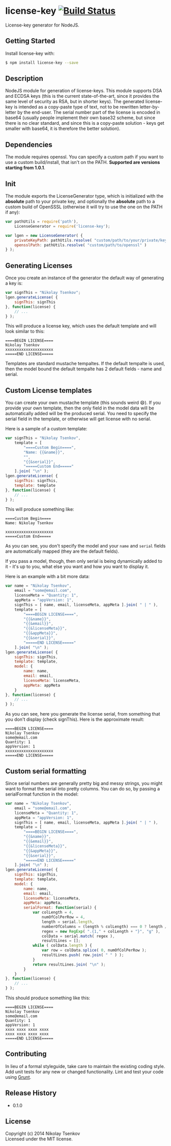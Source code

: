 # license-key [![Build Status](https://secure.travis-ci.org/nicroto/license-key.png?branch=master)](http://travis-ci.org/nicroto/license-key)

License-key generator for NodeJS.

## Getting Started
Install license-key with:
```bash
$ npm install license-key --save
```

## Description
NodeJS module for generation of license-keys. This module supports DSA and ECDSA keys (this is the current state-of-the-art, since it provides the same level of security as RSA, but in shorter keys). The generated license-key is intended as a copy-paste type of text, not to be rewritten letter-by-letter by the end-user. The serial number part of the license is encoded in base64 (usually people implement their own base32 scheme, but since there is no clear standard, and since this is a copy-paste solution - keys get smaller with base64, it is therefore the better solution).

## Dependencies
The module requires openssl. You can specify a custom path if you want to use a custom build/install, that isn't on the PATH. **Supported are versions starting from 1.0.1**.

## Init
The module exports the LicenseGenerator type, which is initialized with the **absolute** path to your private key, and optionally the **absolute** path to a custom build of OpenSSSL (otherwise it will try to use the one on the PATH if any):
```javascript
var pathUtils = require('path'),
	LicenseGenerator = require('license-key');

var lgen = new LicenseGenerator( {
	privateKeyPath: pathUtils.resolve( "custom/path/to/your/private/key" ),
	opensslPath: pathUtils.resolve( "custom/path/to/openssl" )
} );
```

## Generating Licenses
Once you create an instance of the generator the default way of generating a key is:
```javascript
var signThis = "Nikolay Tsenkov";
lgen.generateLicense( {
	signThis: signThis
}, function(license) {
	// ...
} );
```

This will produce a license key, which uses the default template and will look similar to this:
```
====BEGIN LICENSE====
Nikolay Tsenkov
xxxxxxxxxxxxxxxxxxxxx
=====END LICENSE=====
```

Templates are standard mustache tempaltes. If the default tempalte is used, then the model bound the default tempalte has 2 default fields - name and serial.

## Custom License templates
You can create your own mustache template (this sounds weird :smile:). If you provide your own template, then the only field in the model data will be automatically added will be the produced serial. You need to specify the serial field in the template, or otherwise will get license with no serial.

Here is a sample of a custom template:
```javascript
var signThis = "Nikolay Tsenkov",
	template = [
		"====Custom Begin====",
		"Name: {{&name}}",
		"",
		"{{&serial}}",
		"=====Custom End====="
	].join( "\n" );
lgen.generateLicense( {
	signThis: signThis,
	template: template
}, function(license) {
	// ...
} );
```

This will produce something like:


```
====Custom Begin====
Name: Nikolay Tsenkov

xxxxxxxxxxxxxxxxxxxxx
=====Custom End=====
```

As you can see, you don't specify the model and your ```name``` and ```serial``` fields are automatically mapped (they are the default fields).

If you pass a model, though, then only serial is being dynamically added to it - it's up to you, what else you want and how you want to display it.

Here is an example with a bit more data:
```javascript
var name = "Nikolay Tsenkov",
	email = "some@email.com",
	licenseMeta = "Quantity: 1",
	appMeta = "appVersion: 1",
	signThis = [ name, email, licenseMeta, appMeta ].join( " | " ),
	template = [
		"====BEGIN LICENSE====",
		"{{&name}}",
		"{{&email}}",
		"{{&licenseMeta}}",
		"{{&appMeta}}",
		"{{&serial}}",
		"=====END LICENSE====="
	].join( "\n" );
lgen.generateLicense( {
	signThis: signThis,
	template: template,
	model: {
		name: name,
		email: email,
		licenseMeta: licenseMeta,
		appMeta: appMeta
	}
}, function(license) {
	// ...
} );
```

As you can see, here you generate the license serial, from something that you don't display (check signThis). Here is the approximate result:
```
====BEGIN LICENSE====
Nikolay Tsenkov
some@email.com
Quantity: 1
appVersion: 1
xxxxxxxxxxxxxxxxxxxxx
=====END LICENSE=====
```

## Custom serial formatting
Since serial numbers are generally pretty big and messy strings, you might want to format the serial into pretty columns. You can do so, by passing a serialFormat function in the model:
```javascript
var name = "Nikolay Tsenkov",
	email = "some@email.com",
	licenseMeta = "Quantity: 1",
	appMeta = "appVersion: 1",
	signThis = [ name, email, licenseMeta, appMeta ].join( " | " ),
	template = [
		"====BEGIN LICENSE====",
		"{{&name}}",
		"{{&email}}",
		"{{&licenseMeta}}",
		"{{&appMeta}}",
		"{{&serial}}",
		"=====END LICENSE====="
	].join( "\n" );
lgen.generateLicense( {
	signThis: signThis,
	template: template,
	model: {
		name: name,
		email: email,
		licenseMeta: licenseMeta,
		appMeta: appMeta,
		serialFormat: function(serial) {
			var colLength = 4,
				numOfColPerRow = 4,
				length = serial.length,
				numberOfColumns = (length % colLength) === 0 ? length / colLength : Math.ceil( length / colLength ),
				regex = new RegExp( ".{1," + colLength + "}", "g" ),
				colData = serial.match( regex ),
				resultLines = [];
			while ( colData.length ) {
				var row = colData.splice( 0, numOfColPerRow );
				resultLines.push( row.join( " " ) );
			}
			return resultLines.join( "\n" );
		}
	}
}, function(license) {
	// ...
} );
```

This should produce something like this:
```
====BEGIN LICENSE====
Nikolay Tsenkov
some@email.com
Quantity: 1
appVersion: 1
xxxx xxxx xxxx xxxx
xxxx xxxx xxxx xxxx
=====END LICENSE=====
```

## Contributing
In lieu of a formal styleguide, take care to maintain the existing coding style. Add unit tests for any new or changed functionality. Lint and test your code using [Grunt](http://gruntjs.com/).

## Release History
 - 0.1.0

## License
Copyright (c) 2014 Nikolay Tsenkov  
Licensed under the MIT license.
